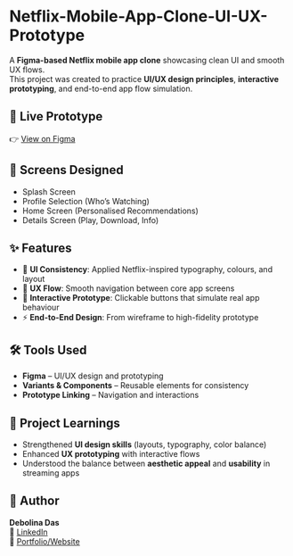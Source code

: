 # Netflix-Mobile-App-Clone-UI-UX-Prototype

A **Figma-based Netflix mobile app clone** showcasing clean UI and smooth UX flows.  
This project was created to practice **UI/UX design principles**, **interactive prototyping**, and end-to-end app flow simulation.



## 🔗 Live Prototype
👉 [View on Figma](https://www.figma.com/proto/XFJgsdE4tEzIB69AAvQYzs/Netflix?node-id=2-191&p=f&t=VgYY3795KyHx1IZB-1&scaling=scale-down&content-scaling=fixed&page-id=0%3A1)


## 📱 Screens Designed
- Splash Screen  
- Profile Selection (Who’s Watching)  
- Home Screen (Personalised Recommendations)  
- Details Screen (Play, Download, Info)  



## ✨ Features
- 🎨 **UI Consistency**: Applied Netflix-inspired typography, colours, and layout  
- 🧭 **UX Flow**: Smooth navigation between core app screens  
- 🔗 **Interactive Prototype**: Clickable buttons that simulate real app behaviour  
- ⚡ **End-to-End Design**: From wireframe to high-fidelity prototype  



## 🛠️ Tools Used
- **Figma** – UI/UX design and prototyping  
- **Variants & Components** – Reusable elements for consistency  
- **Prototype Linking** – Navigation and interactions  




## 📌 Project Learnings
- Strengthened **UI design skills** (layouts, typography, color balance)  
- Enhanced **UX prototyping** with interactive flows  
- Understood the balance between **aesthetic appeal** and **usability** in streaming apps  



## 👤 Author
**Debolina Das**  
🔗 [LinkedIn](https://www.linkedin.com/in/debolina-das-tech13)  
🔗 [Portfolio/Website](https://debolina-d.github.io/portfolio/)  
